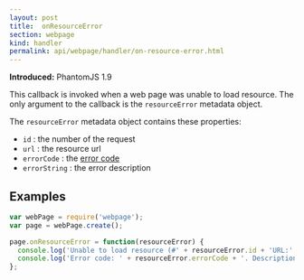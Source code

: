 ```yaml
---
layout: post
title:  onResourceError
section: webpage
kind: handler
permalink: api/webpage/handler/on-resource-error.html
---
```


**Introduced:** PhantomJS 1.9

This callback is invoked when a web page was unable to load resource. The only argument to the callback is the `resourceError` metadata object.

The `resourceError` metadata object contains these properties:

* `id`          : the number of the request
* `url`         : the resource url
* `errorCode`   : the [error code](http://qt-project.org/doc/qt-4.8/qnetworkreply.html#NetworkError-enum)
* `errorString` : the error description

## Examples

```javascript
var webPage = require('webpage');
var page = webPage.create();

page.onResourceError = function(resourceError) {
  console.log('Unable to load resource (#' + resourceError.id + 'URL:' + resourceError.url + ')');
  console.log('Error code: ' + resourceError.errorCode + '. Description: ' + resourceError.errorString);
};
```








